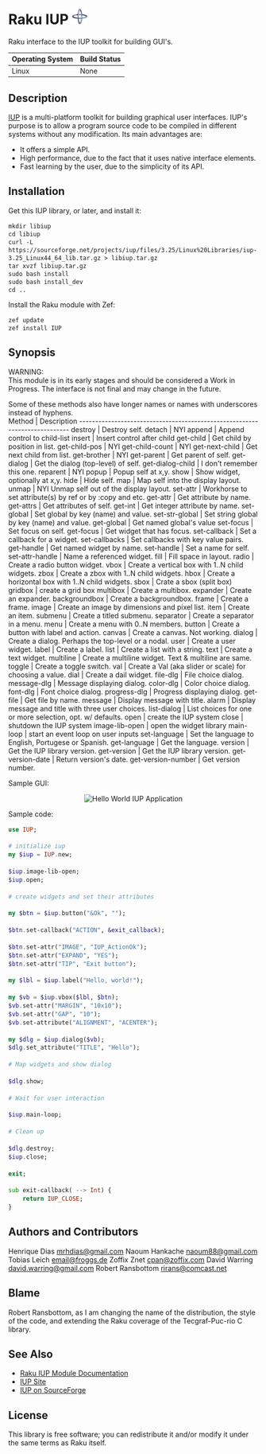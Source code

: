  Raku IUP ![IUP Logo](logotype/logo_32x32.png)
=========
Raku interface to the IUP toolkit for building GUI's.

| Operating System  |   Build Status  |
| ----------------- | --------------- |
| Linux             | None            |

Description
-----------
[IUP][2] is a multi-platform toolkit for building graphical user interfaces.
IUP's purpose is to allow a program source code to be compiled in different
systems without any modification.  Its main advantages are:

* It offers a simple API.
* High performance, due to the fact that it uses native interface elements.
* Fast learning by the user, due to the simplicity of its API.

Installation
------------
Get this IUP library, or later, and install it:

	mkdir libiup
	cd libiup
	curl -L https://sourceforge.net/projects/iup/files/3.25/Linux%20Libraries/iup-3.25_Linux44_64_lib.tar.gz > libiup.tar.gz
	tar xvzf libiup.tar.gz
	sudo bash install
	sudo bash install_dev
	cd ..

Install the Raku module with Zef:

	zef update
	zef install IUP

Synopsis
--------
WARNING:  
This module is in its early stages and should be considered a Work in Progress.
The interface is not final and may change in the future.

Some of these methods also have longer names or names with underscores
instead of hyphens.    
    Method          | Description
    ---------------------------------------------------------------------------
    destroy         | Destroy self.
    detach          | NYI
    append          | Append control to child-list
    insert          | Insert control after child
    get-child       | Get child by position in list.
    get-child-pos   | NYI
    get-child-count | NYI
    get-next-child  | Get next child from list.
    get-brother     | NYI
    get-parent      | Get parent of self.
    get-dialog      | Get the dialog (top-level) of self.
    get-dialog-child | I don't remember this one.
    reparent        | NYI
    popup           | Popup self at x,y.
    show            | Show widget, optionally at x,y.
    hide            | Hide self.
    map             | Map self into the display layout.
    unmap           | NYI  Unmap self out of the display layout.
    set-attr        | Workhorse to set attribute(s) by ref or by :copy and etc.
    get-attr        | Get attribute by name.
    get-attrs       | Get attributes of self.
    get-int         | Get integer attribute by name.
    set-global      | Set global by key (name) and value.
    set-str-global  | Set string global by key (name) and value.
    get-global      | Get named global's value
    set-focus       | Set focus on self.
    get-focus       | Get widget that has focus.
    set-callback    | Set a callback for a widget.
    set-callbacks   | Set callbacks with key value pairs.
    get-handle      | Get named widget by name.
    set-handle      | Set a name for self.
    set-attr-handle | Name a referenced widget.
    fill            | Fill space in layout.
    radio           | Create a radio button widget.
    vbox            | Create a vertical box with 1..N child widgets.
    zbox            |  Create a zbox with 1..N child widgets.
    hbox            | Create a horizontal box with 1..N child widgets.
    sbox            | Crate a sbox (split box)
    gridbox         | create a grid box
    multibox        | Create a multibox.
    expander        | Create an expander.
    backgroundbox   | Create a backgroundbox.
    frame           | Create a frame.
    image           | Create an image by dimensions and pixel list.
    item            | Create an item.
    submenu         | Create a titled submenu.
    separator       | Create a separator in a menu.
    menu            | Create a menu with 0..N members.
    button          | Create a button with label and action.
    canvas          | Create a canvas.  Not working.
    dialog          | Create a dialog.  Perhaps the top-level or a nodal.
    user            | Create a user widget.
    label           | Create a label.
    list            | Create a list with a string.
    text            | Create a text widget.
    multiline       | Create a multiline widget. Text & multiline are same.
    toggle          | Create a toggle switch.
    val             | Create a Val (aka slider or scale) for choosing a value.
    dial            | Create a dail widget.
    file-dlg        | File choice dialog.
    message-dlg     | Message displaying dialog.
    color-dlg       |   Color choice dialog.
    font-dlg        |   Font choice dialog.
    progress-dlg    | Progress displaying dialog.
    get-file        | Get file by name.
    message         | Display message with title.
    alarm           | Display message and title with three user choices.
    list-dialog     | List choices for one or more selection, opt. w/ defaults.
    open            | create the IUP system
    close           | shutdown the IUP system
    image-lib-open  | open the widget library
    main-loop       | start an event loop on user inputs
    set-language        | Set the language to English, Portugese or Spanish.
    get-language        | Get the language.
    version             | Get the IUP library version.
    get-version         | Get the IUP library version.
    get-version-date    | Return version's date.
    get-version-number  | Get version number.


Sample GUI:

<p align="center">
<img src="https://raw.github.com/mrhdias/perl6-IUP/master/examples/images/widgets.png" alt="Hello World IUP Application"/>
</p>

Sample code:

```Raku
use IUP;

# initialize iup
my $iup = IUP.new;

$iup.image-lib-open;
$iup.open;

# create widgets and set their attributes

my $btn = $iup.button("&Ok", "");

$btn.set-callback("ACTION", &exit_callback);

$btn.set-attr("IMAGE", "IUP_ActionOk");
$btn.set-attr("EXPAND", "YES");
$btn.set-attr("TIP", "Exit button");

my $lbl = $iup.label("Hello, world!");

my $vb = $iup.vbox($lbl, $btn);
$vb.set-attr("MARGIN", "10x10");
$vb.set-attr("GAP", "10");
$vb.set-attribute("ALIGNMENT", "ACENTER");

my $dlg = $iup.dialog($vb);
$dlg.set_attribute("TITLE", "Hello");

# Map widgets and show dialog

$dlg.show;

# Wait for user interaction

$iup.main-loop;

# Clean up

$dlg.destroy;
$iup.close;

exit;

sub exit-callback( --> Int) {
    return IUP_CLOSE;
}

```
Authors and Contributors
------
Henrique Dias <mrhdias@gmail.com>
Naoum Hankache <naoum88@gmail.com>
Tobias Leich <email@froggs.de>
Zoffix Znet <cpan@zoffix.com>
David Warring <david.warring@gmail.com>
Robert Ransbottom <rirans@comcast.net>

Blame
------
Robert Ransbottom, as I am changing the name of the distribution, the
style of the code, and extending the Raku coverage of the Tecgraf-Puc-rio
C library.


See Also
--------
* [Raku IUP Module Documentation][1]
* [IUP Site][2]  
* [IUP on SourceForge][3]

License
-------

This library is free software; you can redistribute it and/or modify it under the same terms as Raku itself.

[1]: lib/IUP.rakudoc "Raku IUP Module Documentation"
[2]: http://www.tecgraf.puc-rio.br/iup/ "IUP - Portable User Interface"
[3]: https://sourceforge.net/projects/iup/ "IUP Source Repository"
